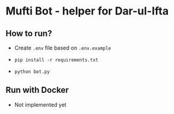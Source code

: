 # Mufti Bot - helper for Dar-ul-Ifta

## How to run?

- Create `.env` file based on `.env.example`

- `pip install -r requirements.txt`

- `python bot.py`

## Run with Docker

- Not implemented yet